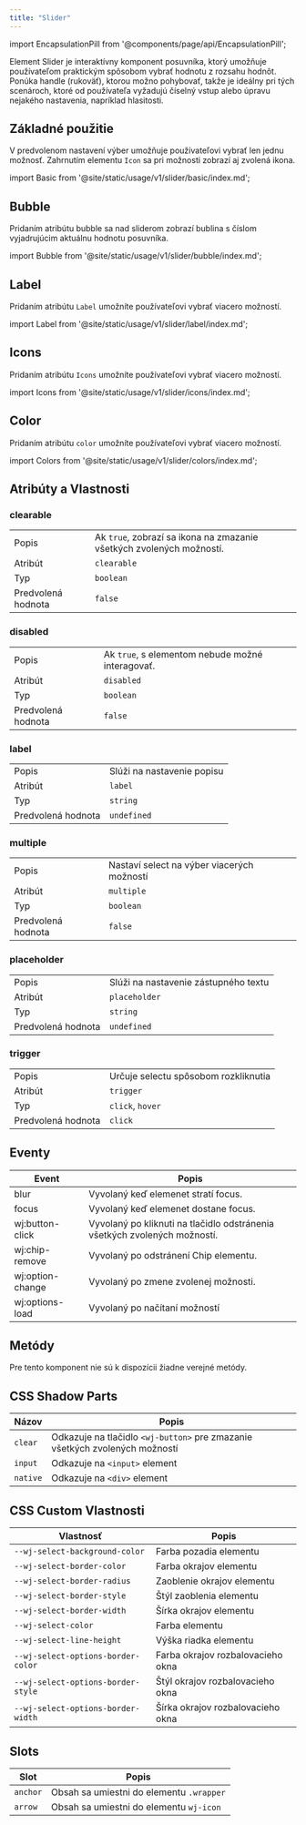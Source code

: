 ```yaml
---
title: "Slider"
---
```


<head>
  <title>Slider: Element rozširuje možnosti štandardného HTML select elementu.</title>
  <meta name="description" content="Slider je interaktívny komponent posuvníka, ktorý umožňuje používateľom praktickým spôsobom vybrať hodnotu z rozsahu hodnôt." />
</head>

import EncapsulationPill from '@components/page/api/EncapsulationPill';

<EncapsulationPill type="shadow" />

Element Slider je interaktívny komponent posuvníka, ktorý umožňuje používateľom praktickým spôsobom vybrať hodnotu z rozsahu hodnôt. Ponúka handle (rukoväť), ktorou možno pohybovať, takže je ideálny pri tých scenároch, ktoré od používateľa vyžadujú číselný vstup alebo úpravu nejakého nastavenia, napríklad hlasitosti.

## Základné použitie

V predvolenom nastavení výber umožňuje používateľovi vybrať len jednu možnosť. Zahrnutím elementu `Icon` sa pri možnosti zobrazí aj zvolená ikona.

import Basic from '@site/static/usage/v1/slider/basic/index.md';

<Basic />

## Bubble

Pridaním atribútu bubble sa nad sliderom zobrazí bublina s číslom vyjadrujúcim aktuálnu hodnotu posuvníka.

import Bubble from '@site/static/usage/v1/slider/bubble/index.md';

<Bubble />

## Label

Pridaním atribútu `Label` umožníte používateľovi vybrať viacero možností.

import Label from '@site/static/usage/v1/slider/label/index.md';

<Label />

## Icons

Pridaním atribútu `Icons` umožníte používateľovi vybrať viacero možností.

import Icons from '@site/static/usage/v1/slider/icons/index.md';

<Icons />

## Color

Pridaním atribútu `color` umožníte používateľovi vybrať viacero možností.

import Colors from '@site/static/usage/v1/slider/colors/index.md';

<Colors />

## Atribúty a Vlastnosti

### clearable

|  |  |
| --- | --- |
| Popis | Ak `true`, zobrazí sa ikona <Icon icon="radix-icons:cross-2" height="14" /> na zmazanie všetkých zvolených možností. |
| Atribút | `clearable` |
| Typ | `boolean` |
| Predvolená hodnota | `false` |

### disabled

|  |  |
| --- | --- |
| Popis | Ak `true`, s elementom nebude možné interagovať. |
| Atribút | `disabled` |
| Typ | `boolean` |
| Predvolená hodnota | `false` |


### label

|  |  |
| --- | --- |
| Popis | Slúži na nastavenie popisu |
| Atribút | `label` |
| Typ | `string` |
| Predvolená hodnota | `undefined` |

### multiple

|  |  |
| --- | --- |
| Popis | Nastaví select na výber viacerých možností |
| Atribút | `multiple` |
| Typ | `boolean` |
| Predvolená hodnota | `false` |

### placeholder

|  |  |
| --- | --- |
| Popis | Slúži na nastavenie zástupného textu  |
| Atribút | `placeholder` |
| Typ | `string` |
| Predvolená hodnota | `undefined` |

### trigger

|  |  |
| --- | --- |
| Popis | Určuje selectu spôsobom rozkliknutia |
| Atribút | `trigger` |
| Typ | `click`, `hover` |
| Predvolená hodnota | `click` |

## Eventy

| Event             | Popis                                                                      |
|-------------------|----------------------------------------------------------------------------|
| blur              | Vyvolaný keď elemenet stratí focus.                                        |
| focus             | Vyvolaný keď elemenet dostane focus.                                       |
| wj:button-click   | Vyvolaný po kliknuti na tlačidlo odstránenia všetkých zvolených možností.  |
| wj:chip-remove    | Vyvolaný po odstránení Chip elementu.                                      |
| wj:option-change  | Vyvolaný po zmene zvolenej možnosti.                                       |
| wj:options-load   | Vyvolaný po načítaní možností                                              |

## Metódy

Pre tento komponent nie sú k dispozícii žiadne verejné metódy.

## CSS Shadow Parts

| Názov | Popis |
| --- | --- |
| `clear` | Odkazuje na tlačidlo `<wj-button>` pre zmazanie všetkých zvolených možností  |
| `input` | Odkazuje na `<input>` element |
| `native` | Odkazuje na `<div>` element |


## CSS Custom Vlastnosti

| Vlastnosť                             | Popis                         |
|---------------------------------------|-------------------------------|
| `--wj-select-background-color`        | Farba pozadia elementu        |
| `--wj-select-border-color`            | Farba okrajov elementu        |
| `--wj-select-border-radius`           | Zaoblenie okrajov elementu    |
| `--wj-select-border-style`            | Štýl zaoblenia elementu       |
| `--wj-select-border-width`            | Šírka okrajov elementu        |
| `--wj-select-color`                   | Farba elementu                |
| `--wj-select-line-height`             | Výška riadka elementu         |
| `--wj-select-options-border-color`    | Farba okrajov rozbalovacieho okna       |
| `--wj-select-options-border-style`    | Štýl okrajov rozbalovacieho okna        |
| `--wj-select-options-border-width`    | Šírka okrajov rozbalovacieho okna       |

## Slots

| Slot | Popis |
| --- | --- |
| `anchor` | Obsah sa umiestni do elementu `.wrapper` |
| `arrow` | Obsah sa umiestni do elementu `wj-icon`  |
